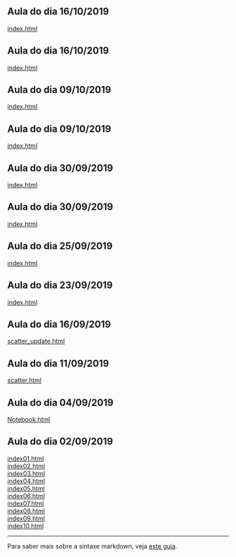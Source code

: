 ## Aula do dia 16/10/2019
[index.html](d3_color_2/index.html)<br>

## Aula do dia 16/10/2019
[index.html](d3_color/index.html)<br>

## Aula do dia 09/10/2019
[index.html](d3_network_2/index.html)<br>

## Aula do dia 09/10/2019
[index.html](d3_network/index.html)<br>

## Aula do dia 30/09/2019
[index.html](d3_leaflet2/index.html)<br>

## Aula do dia 30/09/2019
[index.html](d3_leaflet/index.html)<br>

## Aula do dia 25/09/2019
[index.html](d3_crossfilter_2/index.html)<br>

## Aula do dia 23/09/2019
[index.html](d3_crossfilter/index.html)<br>

## Aula do dia 16/09/2019
[scatter_update.html](d3_update/scatter_update.html)<br>

## Aula do dia 11/09/2019
[scatter.html](d3_scale/scatter.html)<br>

## Aula do dia 04/09/2019
[Notebook.html](d3_intro/Notebook.html)<br>

## Aula do dia 02/09/2019

[index01.html](basic/index01.html)<br>
[index02.html](basic/index02.html)<br>
[index03.html](basic/index03.html)<br>
[index04.html](basic/index04.html)<br>
[index05.html](basic/index05.html)<br>
[index06.html](basic/index06.html)<br>
[index07.html](basic/index07.html)<br>
[index08.html](basic/index08.html)<br>
[index09.html](basic/index09.html)<br>
[index10.html](basic/index10.html)<br>

---

Para saber mais sobre a sintaxe markdown, veja [este guia](https://guides.github.com/features/mastering-markdown/).
